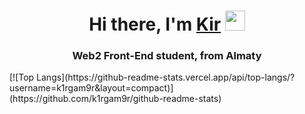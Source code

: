 <h1 align="center">Hi there, I'm <a href="https://google.com/" target="_blank">Kir</a> 
<img src="https://github.com/blackcater/blackcater/raw/main/images/Hi.gif" height="32"/></h1>
<h3 align="center">Web2 Front-End student, from Almaty</h3>
[![Top Langs](https://github-readme-stats.vercel.app/api/top-langs/?username=k1rgam9r&layout=compact)](https://github.com/k1rgam9r/github-readme-stats)
